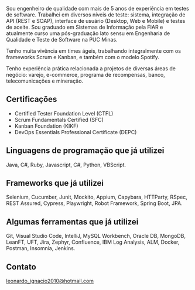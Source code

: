 Sou engenheiro de qualidade com mais de 5 anos de experiência em testes de software. Trabalhei em diversos níveis de teste: sistema, integração de API (REST e SOAP), interface de usuário (Desktop, Web e Mobile) e testes de aceite. Sou graduado em Sistemas de Informação pela FIAR e atualmente curso uma pós-graduação lato sensu em Engenharia de Qualidade e Teste de Software na PUC Minas.

Tenho muita vivência em times ágeis, trabalhando integralmente com os frameworks Scrum e Kanban, e também com o modelo Spotify.

Tenho experiência prática relacionada a projetos de diversas áreas de negócio: varejo, e-commerce, programa de recompensas, banco, telecomunicações e mineração.

## Certificações

- Certified Tester Foundation Level (CTFL)
- Scrum Fundamentals Certified (SFC)
- Kanban Foundation (KIKF)
- DevOps Essentials Professional Certificate (DEPC)

## Linguagens de programação que já utilizei

Java, C#, Ruby, Javascript, C#, Python, VBScript.

## Frameworks que já utilizei

Selenium, Cucumber, Junit, Mockito, Appium, Capybara, HTTParty, RSpec, REST Assured, Cypress, Playwright, Robot Framework, Spring Boot, JPA.

## Algumas ferramentas que já utilizei

Git, Visual Studio Code, IntelliJ, MySQL Workbench, Oracle DB, MongoDB, LeanFT, UFT, Jira, Zephyr, Confluence, IBM Log Analysis, ALM, Docker, Postman, Insomnia, Jenkins.

## Contato

leonardo_ignacio2010@hotmail.com
